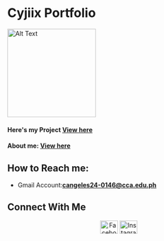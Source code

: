 # Cyjiix Portfolio
<img src="Cy.jpg" alt="Alt Text" Width="200" heigth="100">


#### Here's my Project [View here](https://cyjiix29.github.io/My-Portfolio/)
#### About me: [View here](https://cyjiix29.github.io/My-Profile/)

## How to Reach me:
- Gmail Account:**cangeles24-0146@cca.edu.ph**

## Connect With Me
<p align="center">
  <a href="https://www.facebook.com/john.angeles.330" target="_blank"><img align="center" src="https://raw.githubusercontent.com/rahuldkjain/github-profile-readme-generator/master/src/images/icons/Social/facebook.svg" alt="Facebook" height="30" width="40" /></a>
  <a href="https://www.instagram.com/cyjiix/" target="_blank"><img align="center" src="https://raw.githubusercontent.com/rahuldkjain/github-profile-readme-generator/master/src/images/icons/Social/instagram.svg" alt="Instagram" height="30" width="40" /></a>
</p>
